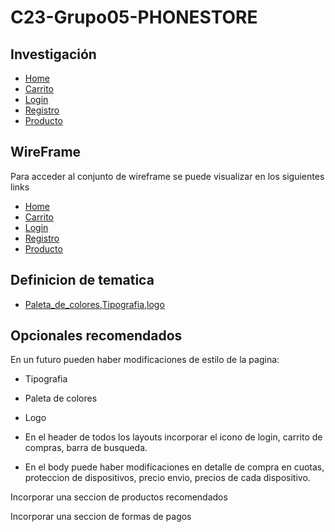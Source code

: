 # C23-Grupo05-PHONESTORE

## Investigación
* [Home](https://ferbi.com.ar/)
* [Carrito](Colocar-Link)
* [Login](https://shop.samsung.com/ar/login?returnUrl=%2Far%2Faccount)
* [Registro](https://blog.hubspot.es/marketing/ejemplos-formularios)
* [Producto](https://shop.samsung.com/ar/celular-galaxy-s20-fe-5g/p?cid=ar_ow_brand_samsung_none_brand-ar-gnb_ecommerce_none_generic&skuId=135189)

## WireFrame

Para acceder al conjunto de wireframe se puede visualizar en los siguientes links

* [Home](https://www.figma.com/file/2IRtHUWW107dHuPSA2daLO/Untitled?type=design&node-id=0-1&mode=design&t=tBVSwUC4EUR8xeX9-0)
* [Carrito](Colocar-Link)
* [Login](https://www.figma.com/file/RVAedxhAeFxGYHqSNwf2es/Login-Responsive?type=design&node-id=0%3A1&mode=design&t=dFDcMa3FtXDmQ9nG-1)
* [Registro](https://www.figma.com/file/mthN1mJAkOWA5w4VKPc1TK/Formulario-de-Registro?type=design&mode=design)
* [Producto](https://www.figma.com/file/b8PAtbheEVaKMwQJ2Pcegn/detalledeproducto?type=design&node-id=0-1&mode=design&t=4C9fUn9I86Mg8DkN-0)

## Definicion de tematica

* [Paleta_de_colores,Tipografia,logo](https://www.figma.com/file/RVAedxhAeFxGYHqSNwf2es/Login-Responsive?type=design&node-id=0%3A1&mode=design&t=dFDcMa3FtXDmQ9nG-1)

## Opcionales recomendados
En un futuro pueden haber modificaciones de estilo de la pagina:

* Tipografia

* Paleta de colores

* Logo

* En el header de todos los layouts incorporar el icono de login, carrito de compras, barra de busqueda.

* En el body puede haber modificaciones en detalle de compra en cuotas, proteccion de dispositivos, precio envio, precios de cada dispositivo.


Incorporar una seccion de productos recomendados

Incorporar una seccion de formas de pagos 

